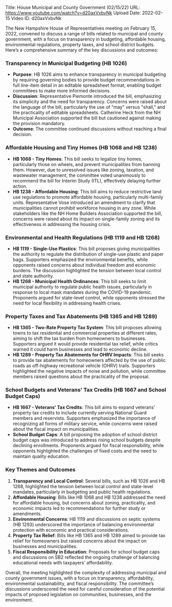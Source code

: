 Title: House Municipal and County Government (02/15/22)
URL: https://www.youtube.com/watch?v=d20axVxbvNk
Upload Date: 2022-02-15
Video ID: d20axVxbvNk

The New Hampshire House of Representatives meeting on February 15, 2022, convened to discuss a range of bills related to municipal and county government, with a focus on transparency in budgeting, affordable housing, environmental regulations, property taxes, and school district budgets. Here’s a comprehensive summary of the key discussions and outcomes:

### **Transparency in Municipal Budgeting (HB 1026)**
- **Purpose**: HB 1026 aims to enhance transparency in municipal budgeting by requiring governing bodies to provide budget recommendations in full line-item detail in an editable spreadsheet format, enabling budget committees to make more informed decisions.
- **Discussion**: Representative Piemonte introduced the bill, emphasizing its simplicity and the need for transparency. Concerns were raised about the language of the bill, particularly the use of "may" versus "shall," and the practicality of editable spreadsheets. Catherine Heck from the NH Municipal Association supported the bill but cautioned against making the provision mandatory.
- **Outcome**: The committee continued discussions without reaching a final decision.

### **Affordable Housing and Tiny Homes (HB 1068 and HB 1238)**
- **HB 1068 - Tiny Homes**: This bill seeks to legalize tiny homes, particularly those on wheels, and prevent municipalities from banning them. However, due to unresolved issues like zoning, taxation, and wastewater management, the committee voted unanimously to recommend the bill for Interim Study (ITL), effectively delaying further action.
- **HB 1238 - Affordable Housing**: This bill aims to reduce restrictive land use regulations to promote affordable housing, particularly multi-family units. Representative Vose introduced an amendment to clarify that municipalities cannot prohibit workforce housing in any zone. While stakeholders like the NH Home Builders Association supported the bill, concerns were raised about its impact on single-family zoning and its effectiveness in addressing the housing crisis.

### **Environmental and Health Regulations (HB 1119 and HB 1268)**
- **HB 1119 - Single-Use Plastics**: This bill proposes giving municipalities the authority to regulate the distribution of single-use plastic and paper bags. Supporters emphasized the environmental benefits, while opponents raised concerns about individual freedom and economic burdens. The discussion highlighted the tension between local control and state authority.
- **HB 1268 - Municipal Health Ordinances**: This bill seeks to limit municipal authority to regulate public health issues, particularly in response to local mask mandates during the COVID-19 pandemic. Proponents argued for state-level control, while opponents stressed the need for local flexibility in addressing health crises.

### **Property Taxes and Tax Abatements (HB 1365 and HB 1289)**
- **HB 1365 - Two-Rate Property Tax System**: This bill proposes allowing towns to tax residential and commercial properties at different rates, aiming to shift the tax burden from homeowners to businesses. Supporters argued it would provide residential tax relief, while critics warned it could harm businesses and lead to economic decline.
- **HB 1289 - Property Tax Abatements for OHRV Impacts**: This bill seeks to provide tax abatements for homeowners affected by the use of public roads as off-highway recreational vehicle (OHRV) trails. Supporters highlighted the negative impacts of noise and pollution, while committee members raised questions about the practicality of the proposal.

### **School Budgets and Veterans' Tax Credits (HB 1667 and School Budget Caps)**
- **HB 1667 - Veterans' Tax Credits**: This bill aims to expand veterans' property tax credits to include currently serving National Guard members and reservists. Supporters emphasized the importance of recognizing all forms of military service, while concerns were raised about the fiscal impact on municipalities.
- **School Budget Caps**: A bill proposing the adoption of school district budget caps was introduced to address rising school budgets despite declining enrollments. Proponents argued for fiscal responsibility, while opponents highlighted the challenges of fixed costs and the need to maintain quality education.

### **Key Themes and Outcomes**
1. **Transparency and Local Control**: Several bills, such as HB 1026 and HB 1268, highlighted the tension between local control and state-level mandates, particularly in budgeting and public health regulations.
2. **Affordable Housing**: Bills like HB 1068 and HB 1238 addressed the need for affordable housing, but concerns about zoning, practicality, and economic impacts led to recommendations for further study or amendments.
3. **Environmental Concerns**: HB 1119 and discussions on septic systems (HB 1293) underscored the importance of balancing environmental protection with economic and practical considerations.
4. **Property Tax Relief**: Bills like HB 1365 and HB 1289 aimed to provide tax relief for homeowners but raised concerns about the impact on businesses and municipalities.
5. **Fiscal Responsibility in Education**: Proposals for school budget caps and discussions on SB2 reflected the ongoing challenge of balancing educational needs with taxpayers' affordability.

Overall, the meeting highlighted the complexity of addressing municipal and county government issues, with a focus on transparency, affordability, environmental sustainability, and fiscal responsibility. The committee’s discussions underscored the need for careful consideration of the potential impacts of proposed legislation on communities, businesses, and the environment.